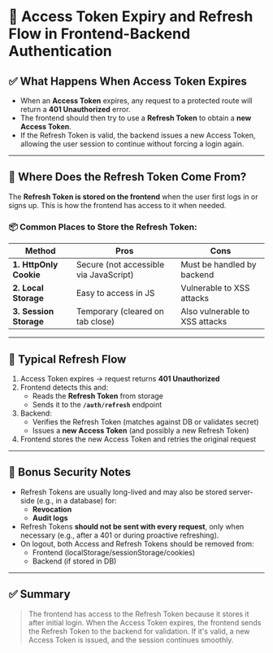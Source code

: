 # 🔐 Access Token Expiry and Refresh Flow in Frontend-Backend Authentication

## ✅ What Happens When Access Token Expires

- When an **Access Token** expires, any request to a protected route will return a **401 Unauthorized** error.
- The frontend should then try to use a **Refresh Token** to obtain a **new Access Token**.
- If the Refresh Token is valid, the backend issues a new Access Token, allowing the user session to continue without forcing a login again.

---

## 🤔 Where Does the Refresh Token Come From?

The **Refresh Token is stored on the frontend** when the user first logs in or signs up. This is how the frontend has access to it when needed.

### 📦 Common Places to Store the Refresh Token:

| Method                      | Pros                                    | Cons                              |
|-----------------------------|-----------------------------------------|-----------------------------------|
| **1. HttpOnly Cookie**      | Secure (not accessible via JavaScript)  | Must be handled by backend        |
| **2. Local Storage**        | Easy to access in JS                    | Vulnerable to XSS attacks         |
| **3. Session Storage**      | Temporary (cleared on tab close)        | Also vulnerable to XSS attacks    |

---

## 🔁 Typical Refresh Flow

1. Access Token expires → request returns **401 Unauthorized**
2. Frontend detects this and:
    - Reads the **Refresh Token** from storage
    - Sends it to the **`/auth/refresh`** endpoint
3. Backend:
    - Verifies the Refresh Token (matches against DB or validates secret)
    - Issues a **new Access Token** (and possibly a new Refresh Token)
4. Frontend stores the new Access Token and retries the original request

---

## 🔐 Bonus Security Notes

- Refresh Tokens are usually long-lived and may also be stored server-side (e.g., in a database) for:
    - **Revocation**
    - **Audit logs**
- Refresh Tokens **should not be sent with every request**, only when necessary (e.g., after a 401 or during proactive refreshing).
- On logout, both Access and Refresh Tokens should be removed from:
    - Frontend (localStorage/sessionStorage/cookies)
    - Backend (if stored in DB)

---

## ✅ Summary

> The frontend has access to the Refresh Token because it stores it after initial login. When the Access Token expires, the frontend sends the Refresh Token to the backend for validation. If it's valid, a new Access Token is issued, and the session continues smoothly.